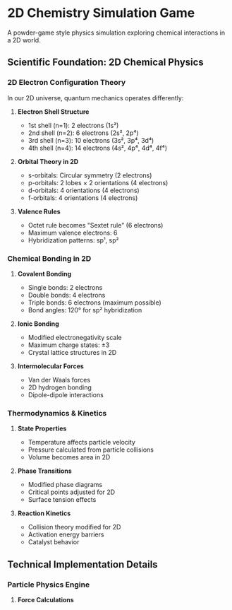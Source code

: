 # 2D Chemistry Simulation Game
A powder-game style physics simulation exploring chemical interactions in a 2D world.

## Scientific Foundation: 2D Chemical Physics

### 2D Electron Configuration Theory
In our 2D universe, quantum mechanics operates differently:

1. **Electron Shell Structure**
   - 1st shell (n=1): 2 electrons (1s²)
   - 2nd shell (n=2): 6 electrons (2s², 2p⁴)
   - 3rd shell (n=3): 10 electrons (3s², 3p⁴, 3d⁴)
   - 4th shell (n=4): 14 electrons (4s², 4p⁴, 4d⁴, 4f⁴)

2. **Orbital Theory in 2D**
   - s-orbitals: Circular symmetry (2 electrons)
   - p-orbitals: 2 lobes × 2 orientations (4 electrons)
   - d-orbitals: 4 orientations (4 electrons)
   - f-orbitals: 4 orientations (4 electrons)

3. **Valence Rules**
   - Octet rule becomes "Sextet rule" (6 electrons)
   - Maximum valence electrons: 6
   - Hybridization patterns: sp¹, sp²

### Chemical Bonding in 2D

1. **Covalent Bonding**
   - Single bonds: 2 electrons
   - Double bonds: 4 electrons
   - Triple bonds: 6 electrons (maximum possible)
   - Bond angles: 120° for sp² hybridization

2. **Ionic Bonding**
   - Modified electronegativity scale
   - Maximum charge states: ±3
   - Crystal lattice structures in 2D

3. **Intermolecular Forces**
   - Van der Waals forces
   - 2D hydrogen bonding
   - Dipole-dipole interactions

### Thermodynamics & Kinetics

1. **State Properties**
   - Temperature affects particle velocity
   - Pressure calculated from particle collisions
   - Volume becomes area in 2D

2. **Phase Transitions**
   - Modified phase diagrams
   - Critical points adjusted for 2D
   - Surface tension effects

3. **Reaction Kinetics**
   - Collision theory modified for 2D
   - Activation energy barriers
   - Catalyst behavior

## Technical Implementation Details

### Particle Physics Engine

1. **Force Calculations**